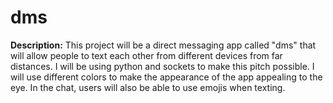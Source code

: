 # dms
**Description:**
This project will be a direct messaging app called "dms" that will allow people to text each other from different devices from far distances.
I will be using python and sockets to make this pitch possible. 
I will use different colors to make the appearance of the app appealing to the eye. 
In the chat, users will also be able to use emojis when texting. 
